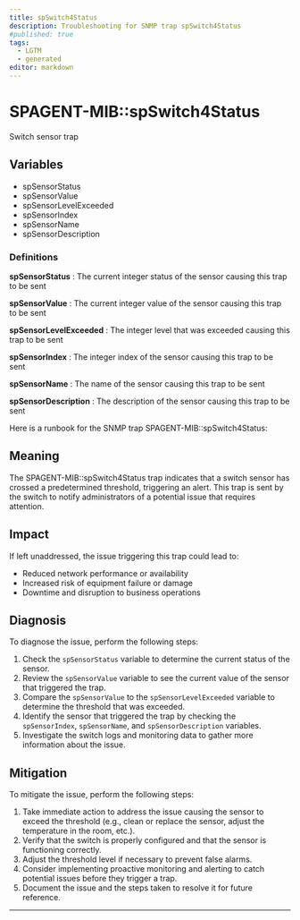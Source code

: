 ```yaml
---
title: spSwitch4Status
description: Troubleshooting for SNMP trap spSwitch4Status
#published: true
tags:
  - LGTM
  - generated
editor: markdown
---
```


# SPAGENT-MIB::spSwitch4Status 

Switch sensor trap 


## Variables


  - spSensorStatus
  - spSensorValue
  - spSensorLevelExceeded
  - spSensorIndex
  - spSensorName
  - spSensorDescription 

### Definitions 


**spSensorStatus** 
: The current integer status of the sensor causing this trap to be sent 

**spSensorValue** 
: The current integer value of the sensor causing this trap to be sent 

**spSensorLevelExceeded** 
: The integer level that was exceeded causing this trap to be sent 

**spSensorIndex** 
: The integer index of the sensor causing this trap to be sent 

**spSensorName** 
: The name of the sensor causing this trap to be sent 

**spSensorDescription** 
: The description of the sensor causing this trap to be sent 


Here is a runbook for the SNMP trap SPAGENT-MIB::spSwitch4Status:

## Meaning

The SPAGENT-MIB::spSwitch4Status trap indicates that a switch sensor has crossed a predetermined threshold, triggering an alert. This trap is sent by the switch to notify administrators of a potential issue that requires attention.

## Impact

If left unaddressed, the issue triggering this trap could lead to:

* Reduced network performance or availability
* Increased risk of equipment failure or damage
* Downtime and disruption to business operations

## Diagnosis

To diagnose the issue, perform the following steps:

1. Check the `spSensorStatus` variable to determine the current status of the sensor.
2. Review the `spSensorValue` variable to see the current value of the sensor that triggered the trap.
3. Compare the `spSensorValue` to the `spSensorLevelExceeded` variable to determine the threshold that was exceeded.
4. Identify the sensor that triggered the trap by checking the `spSensorIndex`, `spSensorName`, and `spSensorDescription` variables.
5. Investigate the switch logs and monitoring data to gather more information about the issue.

## Mitigation

To mitigate the issue, perform the following steps:

1. Take immediate action to address the issue causing the sensor to exceed the threshold (e.g., clean or replace the sensor, adjust the temperature in the room, etc.).
2. Verify that the switch is properly configured and that the sensor is functioning correctly.
3. Adjust the threshold level if necessary to prevent false alarms.
4. Consider implementing proactive monitoring and alerting to catch potential issues before they trigger a trap.
5. Document the issue and the steps taken to resolve it for future reference.
---




